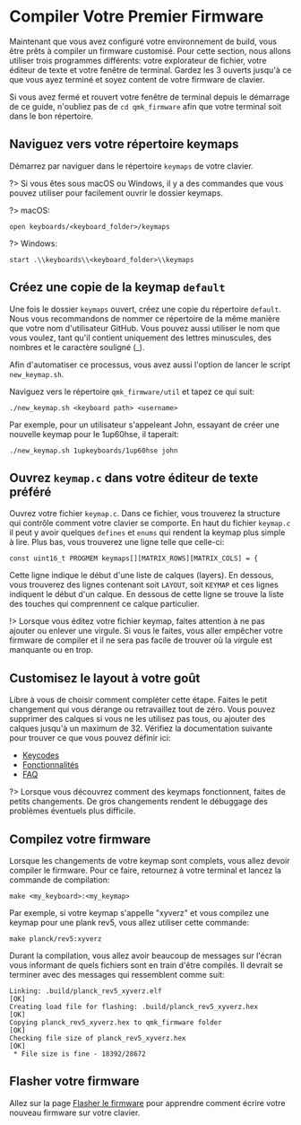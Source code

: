 # Compiler Votre Premier Firmware

Maintenant que vous avez configuré votre environnement de build, vous être prêts à compiler un firmware customisé. Pour cette section, nous allons utiliser trois programmes différents: votre explorateur de fichier, votre éditeur de texte et votre fenêtre de terminal. Gardez les 3 ouverts jusqu'à ce que vous ayez terminé et soyez content de votre firmware de clavier.

Si vous avez fermé et rouvert votre fenêtre de terminal depuis le démarrage de ce guide, n'oubliez pas de `cd qmk_firmware` afin que votre terminal soit dans le bon répertoire.

## Naviguez vers votre répertoire keymaps

Démarrez par naviguer dans le répertoire `keymaps` de votre clavier.

?> Si vous êtes sous macOS ou Windows, il y a des commandes que vous pouvez utiliser pour facilement ouvrir le dossier keymaps.

?> macOS:

    open keyboards/<keyboard_folder>/keymaps

?> Windows:

    start .\\keyboards\\<keyboard_folder>\\keymaps

## Créez une copie de la keymap `default`

Une fois le dossier `keymaps` ouvert, créez une copie du répertoire `default`. Nous vous recommandons de nommer ce répertoire de la même manière que votre nom d'utilisateur GitHub. Vous pouvez aussi utiliser le nom que vous voulez, tant qu'il contient uniquement des lettres minuscules, des nombres et le caractère souligné (_).

Afin d'automatiser ce processus, vous avez aussi l'option de lancer le script `new_keymap.sh`.

Naviguez vers le répertoire `qmk_firmware/util` et tapez ce qui suit:

```
./new_keymap.sh <keyboard path> <username>
```

Par exemple, pour un utilisateur s'appeleant John, essayant de créer une nouvelle keymap pour le 1up60hse, il taperait:

```
./new_keymap.sh 1upkeyboards/1up60hse john
```

## Ouvrez `keymap.c` dans votre éditeur de texte préféré

Ouvrez votre fichier `keymap.c`. Dans ce fichier, vous trouverez la structure qui contrôle comment votre clavier se comporte. En haut du fichier `keymap.c` il peut y avoir quelques `defines` et `enums` qui rendent la keymap plus simple à lire. Plus bas, vous trouverez une ligne telle que celle-ci:

    const uint16_t PROGMEM keymaps[][MATRIX_ROWS][MATRIX_COLS] = {

Cette ligne indique le début d'une liste de calques (layers). En dessous, vous trouverez des lignes contenant soit `LAYOUT`, soit `KEYMAP` et ces lignes indiquent le début d'un calque. En dessous de cette ligne se trouve la liste des touches qui comprennent ce calque particulier.

!> Lorsque vous éditez votre fichier keymap, faites attention à ne pas ajouter ou enlever une virgule. Si vous le faites, vous aller empêcher votre firmware de compiler et il ne sera pas facile de trouver où la virgule est manquante ou en trop.

## Customisez le layout à votre goût

Libre à vous de choisir comment compléter cette étape. Faites le petit changement qui vous dérange ou retravaillez tout de zéro. Vous pouvez supprimer des calques si vous ne les utilisez pas tous, ou ajouter des calques jusqu'à un maximum de 32. Vérifiez la documentation suivante pour trouver ce que vous pouvez définir ici:

* [Keycodes](keycodes.md)
* [Fonctionnalités](features.md)
* [FAQ](faq.md)

?> Lorsque vous découvrez comment des keymaps fonctionnent, faites de petits changements. De gros changements rendent le débuggage des problèmes éventuels plus difficile.

## Compilez votre firmware

Lorsque les changements de votre keymap sont complets, vous allez devoir compiler le firmware. Pour ce faire, retournez à votre terminal et lancez la commande de compilation:

    make <my_keyboard>:<my_keymap>

Par exemple, si votre keymap s'appelle "xyverz" et vous compilez une keymap pour une plank rev5, vous allez utiliser cette commande:

    make planck/rev5:xyverz

Durant la compilation, vous allez avoir beaucoup de messages sur l'écran vous informant de quels fichiers sont en train d'être compilés. Il devrait se terminer avec des messages qui ressemblent comme suit:

```
Linking: .build/planck_rev5_xyverz.elf                                                              [OK]
Creating load file for flashing: .build/planck_rev5_xyverz.hex                                      [OK]
Copying planck_rev5_xyverz.hex to qmk_firmware folder                                               [OK]
Checking file size of planck_rev5_xyverz.hex                                                        [OK]
 * File size is fine - 18392/28672
```

## Flasher votre firmware

Allez sur la page [Flasher le firmware](fr-FR/tutorial_flashing.md) pour apprendre comment écrire votre nouveau firmware sur votre clavier.
